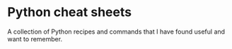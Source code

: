 # Python cheat sheets

A collection of Python recipes and commands that I have found useful and want to remember.
